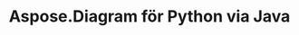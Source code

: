 ﻿---
title: Aspose.Diagram för Python via Java
type: docs
weight: 70
url: /sv/java/python-java/
---
